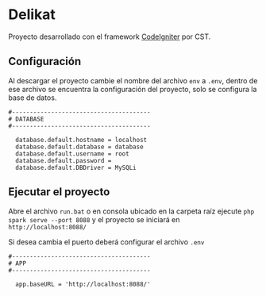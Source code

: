 # Delikat
Proyecto desarrollado con el framework [CodeIgniter](https://www.codeigniter.com/)  por CST.

## Configuración
Al descargar el proyecto cambie el nombre del archivo `env` a `.env`, dentro de ese archivo se encuentra la configuración del proyecto, solo se configura la base de datos.
```
#---------------------------------------
# DATABASE
#---------------------------------------

  database.default.hostname = localhost
  database.default.database = database
  database.default.username = root
  database.default.password = 
  database.default.DBDriver = MySQLi
```

## Ejecutar el proyecto
Abre el archivo `run.bat` o en consola ubicado en la carpeta raíz ejecute `php spark serve --port 8088` y el proyecto se iniciará en `http://localhost:8088/`

Si desea cambia el puerto deberá configurar el archivo `.env`
```
#---------------------------------------
# APP
#---------------------------------------

  app.baseURL = 'http://localhost:8088/'
```
